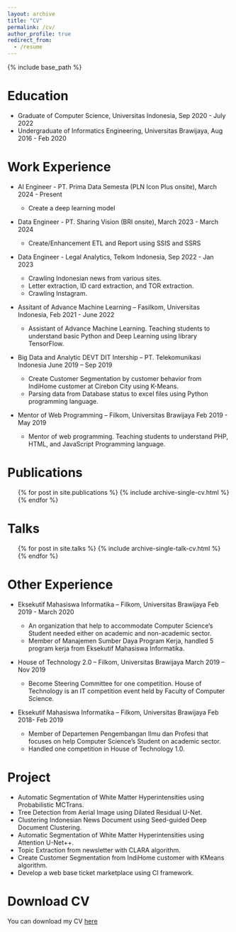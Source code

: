 ```yaml
---
layout: archive
title: "CV"
permalink: /cv/
author_profile: true
redirect_from:
  - /resume
---
```


{% include base_path %}

Education
======
* Graduate of Computer Science, Universitas Indonesia, Sep 2020 - July 2022
* Undergraduate of Informatics Engineering, Universitas Brawijaya, Aug 2016 - Feb 2020

Work Experience
======
* AI Engineer - PT. Prima Data Semesta (PLN Icon Plus onsite), March 2024 - Present
  * Create a deep learning model 
  
* Data Engineer - PT. Sharing Vision (BRI onsite), March 2023 - March 2024
  * Create/Enhancement ETL and Report using SSIS and SSRS

* Data Engineer - Legal Analytics, Telkom Indonesia, Sep 2022 - Jan 2023
  * Crawling Indonesian news from various sites.
  * Letter extraction, ID card extraction, and TOR extraction.
  * Crawling Instagram.

* Assitant of Advance Machine Learning – Fasilkom, Universitas Indonesia, Feb 2021 - June 2022
  * Assistant of Advance Machine Learning. Teaching students to understand basic Python and Deep Learning using library TensorFlow.

* Big Data and Analytic DEVT DIT Intership – PT. Telekomunikasi Indonesia June 2019 – Sep 2019
  * Create Customer Segmentation by customer behavior from IndiHome customer at Cirebon City using K-Means.
  * Parsing data from Database status to excel files using Python programming language.

* Mentor of Web Programming – Filkom, Universitas Brawijaya Feb 2019 - May 2019
  * Mentor of web programming. Teaching students to understand PHP, HTML, and JavaScript Programming language.

Publications
======
  <ul>{% for post in site.publications %}
    {% include archive-single-cv.html %}
  {% endfor %}</ul>

Talks
======
  <ul>{% for post in site.talks %}
    {% include archive-single-talk-cv.html %}
  {% endfor %}</ul>

Other Experience
======
* Eksekutif Mahasiswa Informatika – Filkom, Universitas Brawijaya Feb 2019 - March 2020
  * An organization that help to accommodate Computer Science’s Student needed either on academic and non-academic sector.
  * Member of Manajemen Sumber Daya Program Kerja, handled 5 program kerja from Eksekutif Mahasiswa Informatika.

* House of Technology 2.0 – Filkom, Universitas Brawijaya March 2019 – Nov 2019
  * Become Steering Committee for one competition. House of Technology is an IT competition event held by Faculty of Computer Science.

* Eksekutif Mahasiswa Informatika – Filkom, Universitas Brawijaya Feb 2018- Feb 2019
  * Member of Departemen Pengembangan Ilmu dan Profesi that focuses on help Computer Science’s Student on academic sector.
  * Handled one competition in House of Technology 1.0.

Project
======
* Automatic Segmentation of White Matter Hyperintensities using Probabilistic MCTrans.
* Tree Detection from Aerial Image using Dilated Residual U-Net.
* Clustering Indonesian News Document using Seed-guided Deep Document Clustering.
* Automatic Segmentation of White Matter Hyperintensities using Attention U-Net++.
* Topic Extraction from newsletter with CLARA algorithm.
* Create Customer Segmentation from IndiHome customer with KMeans algorithm.
* Develop a web base ticket marketplace using CI framework.

Download CV
======
You can download my CV [here](https://github.com/rizalmaulanaa/rizalmaulanaa.github.io/blob/master/files/CV_Rizal_Maulana.pdf)

<!-- Teaching
======
  <ul>{% for post in site.teaching %}
    {% include archive-single-cv.html %}
  {% endfor %}</ul> -->
